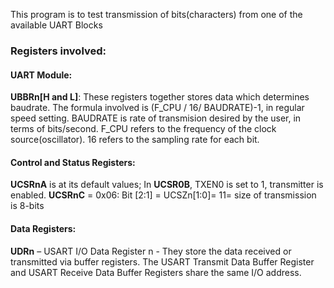 This program is to test transmission of bits(characters) from one of the available UART Blocks

### Registers involved:

#### UART Module:
**UBBRn[H and L]**: These registers together stores data which determines baudrate. The formula involved is (F_CPU / 16/ BAUDRATE)-1, in regular speed setting. BAUDRATE is rate of transmision desired by the user, in terms of bits/second. F_CPU refers to the frequency of the clock source(oscillator). 16 refers to the sampling rate for each bit.

#### Control and Status Registers:
**UCSRnA** is at its default values; 
In **UCSR0B**, TXEN0 is set to 1, transmitter is enabled.
**UCSRnC** = 0x06:
Bit [2:1] = UCSZn[1:0]= 11= size of transmission is 8-bits

#### Data Registers:
**UDRn** – USART I/O Data Register n - They store the data received or transmitted via buffer registers. The USART Transmit Data Buffer Register and USART Receive Data Buffer Registers share the same I/O address.
